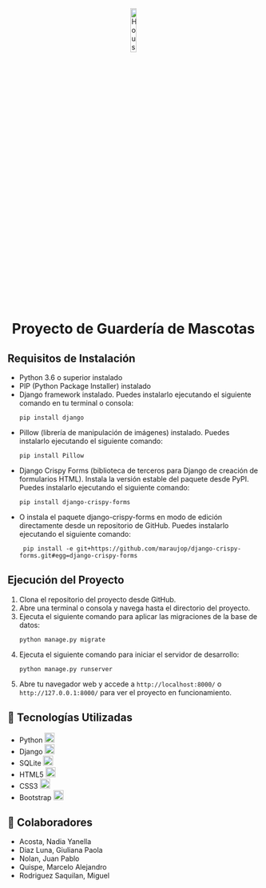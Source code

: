 <div align="center">
  <img src="https://i.pinimg.com/564x/91/aa/7a/91aa7a7a03e62ae64a47a9e5f3f0d84f.jpg" alt="HouseDog" width="15%">
  <h1>Proyecto de Guardería de Mascotas</h1>
</div>

<h2>Requisitos de Instalación</h2>
<ul>
    <li>Python 3.6 o superior instalado</li>
    <li>PIP (Python Package Installer) instalado</li>
    <li>Django framework instalado. Puedes instalarlo ejecutando el siguiente comando en tu terminal o consola:
        <pre><code>pip install django</code></pre>
    </li>
    <li>Pillow (librería de manipulación de imágenes) instalado. Puedes instalarlo ejecutando el siguiente comando:
        <pre><code>pip install Pillow</code></pre>
    </li>
    <li>Django Crispy Forms (biblioteca de terceros para Django de creación de formularios HTML). Instala la versión estable del paquete desde PyPI. Puedes instalarlo ejecutando el siguiente comando:
        <pre><code>pip install django-crispy-forms</code></pre>      
    </li>
      <li> O instala el paquete django-crispy-forms en modo de edición directamente desde un repositorio de GitHub. Puedes instalarlo ejecutando el siguiente comando:
        <pre><code> pip install -e git+https://github.com/maraujop/django-crispy-forms.git#egg=django-crispy-forms</code></pre>    
    </li>
  
</ul>

<h2>Ejecución del Proyecto</h2>
<ol>
    <li>Clona el repositorio del proyecto desde GitHub.</li>
    <li>Abre una terminal o consola y navega hasta el directorio del proyecto.</li>
    <li>Ejecuta el siguiente comando para aplicar las migraciones de la base de datos:
        <pre><code>python manage.py migrate</code></pre>
    </li>
    <li>Ejecuta el siguiente comando para iniciar el servidor de desarrollo:
        <pre><code>python manage.py runserver</code></pre>
    </li>
    <li>Abre tu navegador web y accede a <code>http://localhost:8000/</code> o <code>http://127.0.0.1:8000/</code>
        para ver el proyecto en funcionamiento.</li>
</ol>

<h2>🚀 Tecnologías Utilizadas</h2>
<ul>
    <li>Python <img src="https://cdn.icon-icons.com/icons2/1508/PNG/512/python_104451.png" alt="Python" width="20px"></li>
    <li>Django <img src="https://cdn.icon-icons.com/icons2/2107/PNG/512/file_type_django_icon_130645.png" alt="Django" width="20px"></li>
    <li>SQLite <img src="https://cdn.icon-icons.com/icons2/2699/PNG/512/sqlite_logo_icon_170706.png" alt="Django" width="20px"></li>
    <li>HTML5 <img src="https://cdn.icon-icons.com/icons2/2415/PNG/512/html_original_wordmark_logo_icon_146478.png" alt="HTML5" width="20px"></li>
    <li>CSS3 <img src="https://cdn.icon-icons.com/icons2/2415/PNG/512/css_original_wordmark_logo_icon_146576.png" alt="CSS3" width="20px"></li>
    <li>Bootstrap <img src="https://cdn.icon-icons.com/icons2/2415/PNG/512/bootstrap_plain_logo_icon_146619.png" alt="Bootstrap" width="20px"></li>
</ul>

<h2> 👯 Colaboradores </h2>
<ul>
    <li>Acosta, Nadia Yanella</li>
    <li>Diaz Luna, Giuliana Paola</li>
    <li>Nolan, Juan Pablo</li>
    <li>Quispe, Marcelo Alejandro</li>
    <li>Rodriguez Saquilan, Miguel</li>
</ul>
